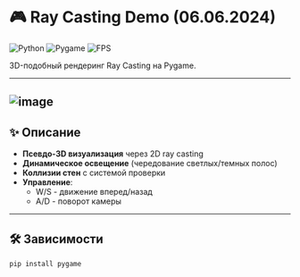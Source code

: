 # 🎮 Ray Casting Demo (06.06.2024)

![Python](https://img.shields.io/badge/Python-3.7%2B-blue?logo=python)
![Pygame](https://img.shields.io/badge/Pygame-2.0%2B-green?logo=pygame)
![FPS](https://img.shields.io/badge/FPS-30-red)

3D-подобный рендеринг Ray Casting на Pygame.

---
![image](https://github.com/user-attachments/assets/a8112f01-d026-4dee-a6e4-7d88667bf82b)
---
## ✨ Описание
- **Псевдо-3D визуализация** через 2D ray casting
- **Динамическое освещение** (чередование светлых/темных полос)
- **Коллизии стен** с системой проверки
- **Управление**:
  - W/S - движение вперед/назад
  - A/D - поворот камеры
---

## 🛠 Зависимости

```bash
pip install pygame
